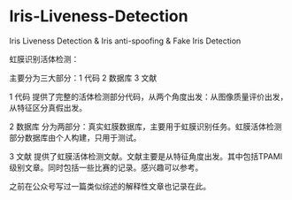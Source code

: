 # Iris-Liveness-Detection

Iris Liveness Detection &amp; Iris anti-spoofing &amp; Fake Iris Detection

虹膜识别活体检测：

主要分为三大部分：1 代码 2 数据库 3 文献

1 代码 提供了完整的活体检测部分代码，从两个角度出发：从图像质量评价出发，从特征区分真假出发。

2 数据库
分为两部分：真实虹膜数据库，主要用于虹膜识别任务。虹膜活体检测部分数据库由个人构建，只用于测试。

3 文献
提供了虹膜活体检测文献。文献主要是从特征角度出发。其中包括TPAMI级别文章。同时包括一些比赛的记录。感兴趣可以参考。

之前在公众号写过一篇类似综述的解释性文章也记录在此。
